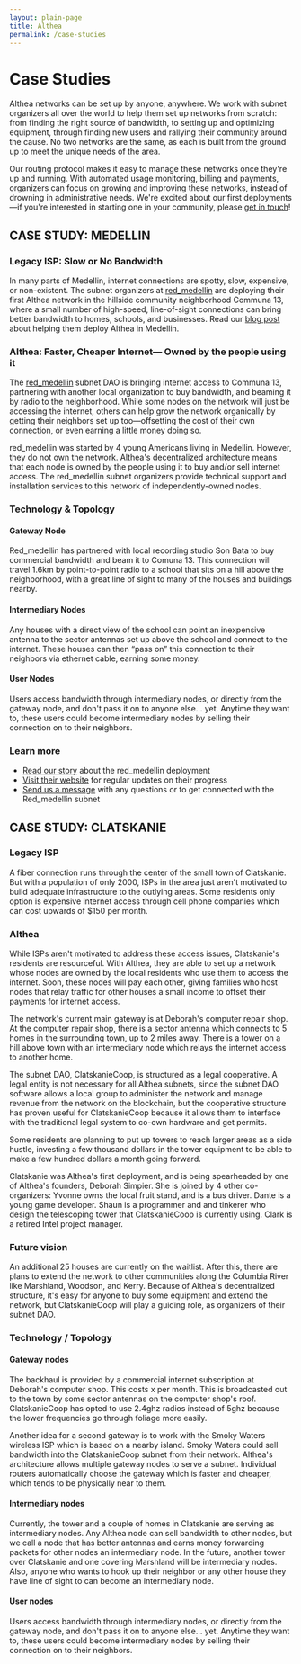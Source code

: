 ```yaml
---
layout: plain-page
title: Althea
permalink: /case-studies
---
```


# Case Studies

Althea networks can be set up by anyone, anywhere. We work with subnet organizers all over the world to help them set up networks from scratch: from finding the right source of bandwidth, to setting up and optimizing equipment, through finding new users and rallying their community around the cause. No two networks are the same, as each is built from the ground up to meet the unique needs of the area.

Our routing protocol makes it easy to manage these networks once they're up and running. With automated usage monitoring, billing and payments, organizers can focus on growing and improving these networks, instead of drowning in administrative needs. We're excited about our first deployments—if you're interested in starting one in your community, please [get in touch](#get-involved)!

## CASE STUDY: MEDELLIN

### Legacy ISP: Slow or No Bandwidth

In many parts of Medellin, internet connections are spotty, slow, expensive, or non-existent. The subnet organizers at [red_medellin](https://www.redmedellin.com/) are deploying their first Althea network in the hillside community neighborhood Communa 13, where a small number of high-speed, line-of-sight connections can bring better bandwidth to homes, schools, and businesses. Read our [blog post](https://medium.com/althea-mesh/althea-in-medellin-c39f1416913e) about helping them deploy Althea in Medellin.

### Althea: Faster, Cheaper Internet— Owned by the people using it

The [red_medellin](https://www.redmedellin.com/) subnet DAO is bringing internet access to Communa 13, partnering with another local organization to buy bandwidth, and beaming it by radio to the neighborhood. While some nodes on the network will just be accessing the internet, others can help grow the network organically by getting their neighbors set up too—offsetting the cost of their own connection, or even earning a little money doing so.

red_medellin was started by 4 young Americans living in Medellin. However, they do not own the network. Althea's decentralized architecture means that each node is owned by the people using it to buy and/or sell internet access. The red_medellin subnet organizers provide technical support and installation services to this network of independently-owned nodes.

### Technology & Topology

#### Gateway Node

Red_medellin has partnered with local recording studio Son Bata to buy commercial bandwidth and beam it to Comuna 13. This connection will travel 1.6km by point-to-point radio to a school that sits on a hill above the neighborhood, with a great line of sight to many of the houses and buildings nearby.

#### Intermediary Nodes

Any houses with a direct view of the school can point an inexpensive antenna to the sector antennas set up above the school and connect to the internet. These houses can then “pass on” this connection to their neighbors via ethernet cable, earning some money.

#### User Nodes

Users access bandwidth through intermediary nodes, or directly from the gateway node, and don't pass it on to anyone else... yet. Anytime they want to, these users could become intermediary nodes by selling their connection on to their neighbors.

### Learn more

- [Read our story](https://medium.com/althea-mesh/althea-in-medellin-c39f1416913e) about the red_medellin deployment
- [Visit their website](https://www.redmedellin.com/) for regular updates on their progress
- [Send us a message](#get-involved) with any questions or to get connected with the Red_medellin subnet

## CASE STUDY: CLATSKANIE

### Legacy ISP

A fiber connection runs through the center of the small town of Clatskanie. But with a population of only 2000, ISPs in the area just aren't motivated to build adequate infrastructure to the outlying areas. Some residents only option is expensive internet access through cell phone companies which can cost upwards of $150 per month.

### Althea

While ISPs aren't motivated to address these access issues, Clatskanie's residents are resourceful. With Althea, they are able to set up a network whose nodes are owned by the local residents who use them to access the internet. Soon, these nodes will pay each other, giving families who host nodes that relay traffic for other houses a small income to offset their payments for internet access.

The network's current main gateway is at Deborah's computer repair shop. At the computer repair shop, there is a sector antenna which connects to 5 homes in the surrounding town, up to 2 miles away. There is a tower on a hill above town with an intermediary node which relays the internet access to another home.

The subnet DAO, ClatskanieCoop, is structured as a legal cooperative. A legal entity is not necessary for all Althea subnets, since the subnet DAO software allows a local group to administer the network and manage revenue from the network on the blockchain, but the cooperative structure has proven useful for ClatskanieCoop because it allows them to interface with the traditional legal system to co-own hardware and get permits.

Some residents are planning to put up towers to reach larger areas as a side hustle, investing a few thousand dollars in the tower equipment to be able to make a few hundred dollars a month going forward.

Clatskanie was Althea's first deployment, and is being spearheaded by one of Althea's founders, Deborah Simpier. She is joined by 4 other co-organizers: Yvonne owns the local fruit stand, and is a bus driver. Dante is a young game developer. Shaun is a programmer and and tinkerer who design the telescoping tower that ClatskanieCoop is currently using. Clark is a retired Intel project manager.

### Future vision

An additional 25 houses are currently on the waitlist. After this, there are plans to extend the network to other communities along the Columbia River like Marshland, Woodson, and Kerry. Because of Althea's decentralized structure, it's easy for anyone to buy some equipment and extend the network, but ClatskanieCoop will play a guiding role, as organizers of their subnet DAO.

### Technology / Topology

#### Gateway nodes

The backhaul is provided by a commercial internet subscription at Deborah's computer shop. This costs x per month. This is broadcasted out to the town by some sector antennas on the computer shop's roof. ClatskanieCoop has opted to use 2.4ghz radios instead of 5ghz because the lower frequencies go through foliage more easily.

Another idea for a second gateway is to work with the Smoky Waters wireless ISP which is based on a nearby island. Smoky Waters could sell bandwidth into the ClatskanieCoop subnet from their network. Althea's architecture allows multiple gateway nodes to serve a subnet. Individual routers automatically choose the gateway which is faster and cheaper, which tends to be physically near to them.

#### Intermediary nodes

Currently, the tower and a couple of homes in Clatskanie are serving as intermediary nodes. Any Althea node can sell bandwidth to other nodes, but we call a node that has better antennas and earns money forwarding packets for other nodes an intermediary node. In the future, another tower over Clatskanie and one covering Marshland will be intermediary nodes. Also, anyone who wants to hook up their neighbor or any other house they have line of sight to can become an intermediary node.

#### User nodes

Users access bandwidth through intermediary nodes, or directly from the gateway node, and don't pass it on to anyone else... yet. Anytime they want to, these users could become intermediary nodes by selling their connection on to their neighbors.
